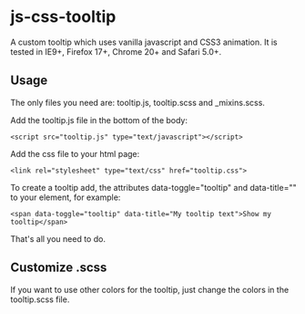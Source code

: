 # js-css-tooltip

A custom tooltip which uses vanilla javascript and CSS3 animation. It is tested in IE9+, Firefox 17+, Chrome 20+ and Safari 5.0+.

## Usage
The only files you need are: tooltip.js, tooltip.scss and _mixins.scss.

Add the tooltip.js file in the bottom of the body:
```
<script src="tooltip.js" type="text/javascript"></script>
```

Add the css file to your html page:
```
<link rel="stylesheet" type="text/css" href="tooltip.css">
```

To create a tooltip add, the attributes data-toggle="tooltip" and data-title="" to your element, for example:
```
<span data-toggle="tooltip" data-title="My tooltip text">Show my tooltip</span>
```

That's all you need to do.

## Customize .scss
If you want to use other colors for the tooltip, just change the colors in the tooltip.scss file.
